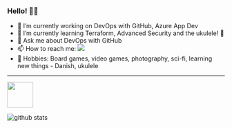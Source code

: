 ### Hello! 🐱‍👤

- 🔭 I’m currently working on DevOps with GitHub, Azure App Dev
- 🌱 I’m currently learning Terraform, Advanced Security and the ukulele! 🎸
- 💬 Ask me about DevOps with GitHub
- 📫 How to reach me: [![](https://img.shields.io/badge/LinkedIn-charlene--mckeown-blue)](https://www.linkedin.com/in/charlenemckeown/)
- 🎲 Hobbies: Board games, video games, photography, sci-fi, learning new things - Danish, ukulele
---------------------------------------------------------------------------------------------------------------------------------------------------------------------------------
<img src="https://octodex.github.com/images/daftpunktocat-guy.gif" width=60>

![github stats](https://github-readme-stats.vercel.app/api?username=charlenemckeown&show_icons=true)

